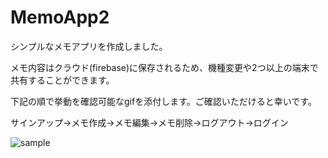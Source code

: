 # MemoApp2
<p>シンプルなメモアプリを作成しました。<p>
<p>メモ内容はクラウド(firebase)に保存されるため、機種変更や2つ以上の端末で共有することができます。<p>
<p>下記の順で挙動を確認可能なgifを添付します。ご確認いただけると幸いです。<p>
<p>サインアップ→メモ作成→メモ編集→メモ削除→ログアウト→ログイン<p>

![sample](https://user-images.githubusercontent.com/97661414/154416074-5c798bcf-4c98-42e4-9e81-1153f296a2c7.gif)
